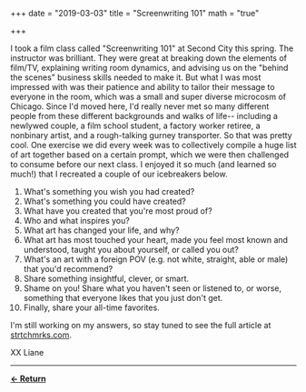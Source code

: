 +++
date = "2019-03-03"
title = "Screenwriting 101"
math = "true"

+++

I took a film class called "Screenwriting 101" at Second City this spring. The instructor was brilliant. They were great at breaking down the elements of film/TV, explaining writing room dynamics, and advising us on the "behind the scenes" business skills needed to make it. But what I was most impressed with was their patience and ability to tailor their message to everyone in the room, which was a small and super diverse microcosm of Chicago. Since I'd moved here, I'd really never met so many different people from these different backgrounds and walks of life-- including a newlywed couple, a film school student, a factory worker retiree, a nonbinary artist, and a rough-talking gurney transporter. So that was pretty cool. One exercise we did every week was to collectively compile a huge list of art together based on a certain prompt, which we were then challenged to consume before our next class. I enjoyed it so much (and learned so much!) that I recreated a couple of our icebreakers below.

1. What's something you wish you had created?
2. What's something you could have created?
3. What have you created that you're most proud of?
4. Who and what inspires you?
5. What art has changed your life, and why?
6. What art has most touched your heart, made you feel most known and understood, taught you about yourself, or called you out?
7. What's an art with a foreign POV (e.g. not white, straight, able or male) that you'd recommend?
8. Share something insightful, clever, or smart.
9. Shame on you! Share what you haven't seen or listened to, or worse, something that everyone likes that you just don't get.
10. Finally, share your all-time favorites.

I'm still working on my answers, so stay tuned to see the full article at [strtchmrks.com](https://www.strtchmrks.com).

XX
Liane

-----

[__← Return__](/posts)
